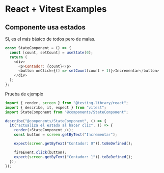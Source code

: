 # React + Vitest Examples

## Componente usa estados

Sí, es el más básico de todos pero de malas.

```javascript
const StateComponent = () => {
  const [count, setCount] = useState(0);
  return (
    <div>
      <p>Contador: {count}</p>
      <button onClick={() => setCount(count + 1)}>Incrementar</button>
    </div>
  );
};
```

Prueba de ejemplo

```javascript
import { render, screen } from "@testing-library/react";
import { describe, it, expect } from "vitest";
import StateComponent from "@components/StateComponent";

describe("@components/StateComponent", () => {
  it("actualiza el estado al hacer clic", () => {
    render(<StateComponent />);
    const button = screen.getByText("Incrementar");

    expect(screen.getByText("Contador: 0")).toBeDefined();

    fireEvent.click(button);
    expect(screen.getByText("Contador: 1")).toBeDefined();
  });
});
```
